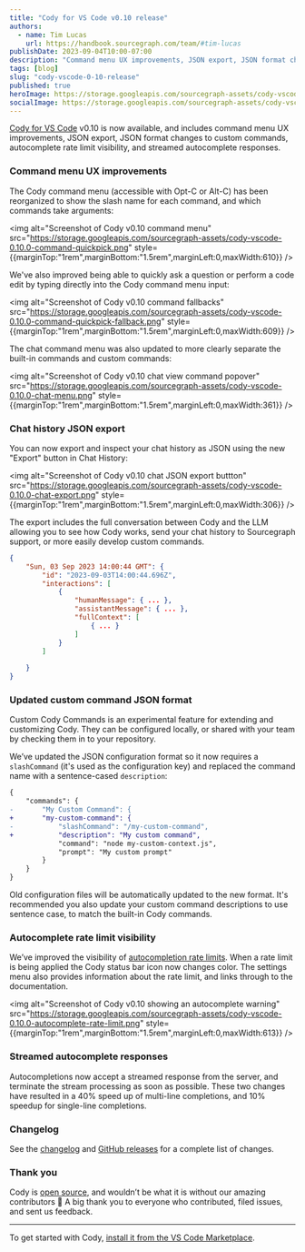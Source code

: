 ```yaml
---
title: "Cody for VS Code v0.10 release"
authors:
  - name: Tim Lucas
    url: https://handbook.sourcegraph.com/team/#tim-lucas
publishDate: 2023-09-04T10:00-07:00
description: "Command menu UX improvements, JSON export, JSON format changes to custom commands, autocomplete rate limit visibility, and streamed autocomplete responses."
tags: [blog]
slug: "cody-vscode-0-10-release"
published: true
heroImage: https://storage.googleapis.com/sourcegraph-assets/cody-vscode-0.10.0-og-image.jpg
socialImage: https://storage.googleapis.com/sourcegraph-assets/cody-vscode-0.10.0-og-image.jpg
---
```


[Cody for VS Code](https://marketplace.visualstudio.com/items?itemName=sourcegraph.cody-ai) v0.10 is now available, and includes command menu UX improvements, JSON export, JSON format changes to custom commands, autocomplete rate limit visibility, and streamed autocomplete responses.

### Command menu UX improvements

The Cody command menu (accessible with Opt-C or Alt-C) has been reorganized to show the slash name for each command, and which commands take arguments:

<img alt="Screenshot of Cody v0.10 command menu" src="https://storage.googleapis.com/sourcegraph-assets/cody-vscode-0.10.0-command-quickpick.png" style={{marginTop:"1rem",marginBottom:"1.5rem",marginLeft:0,maxWidth:610}} />

We've also improved being able to quickly ask a question or perform a code edit by typing directly into the Cody command menu input:

<img alt="Screenshot of Cody v0.10 command fallbacks" src="https://storage.googleapis.com/sourcegraph-assets/cody-vscode-0.10.0-command-quickpick-fallback.png" style={{marginTop:"1rem",marginBottom:"1.5rem",marginLeft:0,maxWidth:609}} />

The chat command menu was also updated to more clearly separate the built-in commands and custom commands:

<img alt="Screenshot of Cody v0.10 chat view command popover" src="https://storage.googleapis.com/sourcegraph-assets/cody-vscode-0.10.0-chat-menu.png" style={{marginTop:"1rem",marginBottom:"1.5rem",marginLeft:0,maxWidth:361}} />

### Chat history JSON export

You can now export and inspect your chat history as JSON using the new "Export" button in Chat History:

<img alt="Screenshot of Cody v0.10 chat JSON export buttton" src="https://storage.googleapis.com/sourcegraph-assets/cody-vscode-0.10.0-chat-export.png" style={{marginTop:"1rem",marginBottom:"1.5rem",marginLeft:0,maxWidth:306}} />

The export includes the full conversation between Cody and the LLM allowing you to see how Cody works, send your chat history to Sourcegraph support, or more easily develop custom commands.

```json
{
    "Sun, 03 Sep 2023 14:00:44 GMT": {
        "id": "2023-09-03T14:00:44.696Z",
        "interactions": [
            {
                "humanMessage": { ... },
                "assistantMessage": { ... },
                "fullContext": [
                    { ... }
                ]
            }
        ]
        
    }
}
```

### Updated custom command JSON format

Custom Cody Commands is an experimental feature for extending and customizing Cody. They can be configured locally, or shared with your team by checking them in to your repository.

We’ve updated the JSON configuration format so it now requires a `slashCommand` (it's used as the configuration key) and replaced the command name with a sentence-cased `description`:

```diff
{
    "commands": {
-       "My Custom Command": {
+       "my-custom-command": {
-           "slashCommand": "/my-custom-command",
+           "description": "My custom command",
            "command": "node my-custom-context.js",
            "prompt": "My custom prompt"
        }
    }
}
```

Old configuration files will be automatically updated to the new format. It's recommended you also update your custom command descriptions to use sentence case, to match the built-in Cody commands.

### Autocomplete rate limit visibility

We’ve improved the visibility of [autocompletion rate limits](https://docs.sourcegraph.com/cody/troubleshooting#autocomplete-rate-limits). When a rate limit is being applied the Cody status bar icon now changes color. The settings menu also provides information about the rate limit, and links through to the documentation.

<img alt="Screenshot of Cody v0.10 showing an autocomplete warning" src="https://storage.googleapis.com/sourcegraph-assets/cody-vscode-0.10.0-autocomplete-rate-limit.png" style={{marginTop:"1rem",marginBottom:"1.5rem",marginLeft:0,maxWidth:613}} />

### Streamed autocomplete responses

Autocompletions now accept a streamed response from the server, and terminate the stream processing as soon as possible. These two changes have resulted in a 40% speed up of multi-line completions, and 10% speedup for single-line completions.

### Changelog

See the [changelog](https://github.com/sourcegraph/cody/blob/main/vscode/CHANGELOG.md) and [GitHub releases](https://github.com/sourcegraph/cody/releases) for a complete list of changes.

### Thank you

Cody is [open source](https://github.com/sourcegraph/cody), and wouldn’t be what it is without our amazing contributors 💖 A big thank you to everyone who contributed, filed issues, and sent us feedback.

<hr style={{marginTop:"2rem",marginBottom:"2rem"}}/>

To get started with Cody, [install it from the VS Code Marketplace](https://marketplace.visualstudio.com/items?itemName=sourcegraph.cody-ai).
